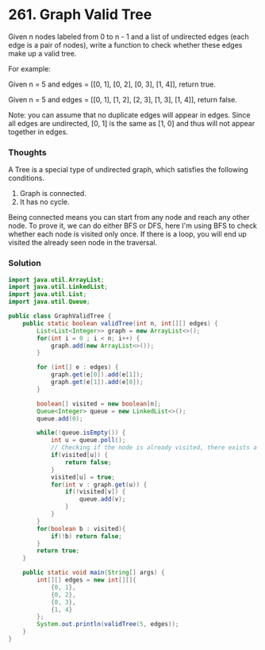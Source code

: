 # 261. Graph Valid Tree
Given n nodes labeled from 0 to n - 1 and a list of undirected edges (each edge is a pair of nodes), write a function to check whether these edges make up a valid tree.

For example:

Given n = 5 and edges = [[0, 1], [0, 2], [0, 3], [1, 4]], return true.

Given n = 5 and edges = [[0, 1], [1, 2], [2, 3], [1, 3], [1, 4]], return false.

Note: you can assume that no duplicate edges will appear in edges. Since all edges are undirected, [0, 1] is the same as [1, 0] and thus will not appear together in edges.

### Thoughts

A Tree is a special type of undirected graph, which satisfies the following conditions. 
1. Graph is connected. 
2. It has no cycle. 

Being connected means you can start from any node and reach any other node. To prove it, we can do either BFS or DFS, here I'm using BFS to check whether each node is visited only once. If there is a loop, you will end up visited the already seen node in the traversal. 

### Solution
```java
import java.util.ArrayList;
import java.util.LinkedList;
import java.util.List;
import java.util.Queue;

public class GraphValidTree {
    public static boolean validTree(int n, int[][] edges) {
        List<List<Integer>> graph = new ArrayList<>();
        for(int i = 0 ; i < n; i++) {
            graph.add(new ArrayList<>());
        }

        for (int[] e : edges) {
            graph.get(e[0]).add(e[1]);
            graph.get(e[1]).add(e[0]);
        }

        boolean[] visited = new boolean[n];
        Queue<Integer> queue = new LinkedList<>();
        queue.add(0);

        while(!queue.isEmpty()) {
            int u = queue.poll();
            // Checking if the node is already visited, there exists a cycle, so return false
            if(visited[u]) { 
                return false;
            }
            visited[u] = true;
            for(int v : graph.get(u)) {
                if(!visited[v]) {
                    queue.add(v);
                }
            }
        }
        for(boolean b : visited){
            if(!b) return false;
        }
        return true;
    }

    public static void main(String[] args) {
        int[][] edges = new int[][]{
            {0, 1},
            {0, 2},
            {0, 3},
            {1, 4}
        };
        System.out.println(validTree(5, edges));
    }
}
```